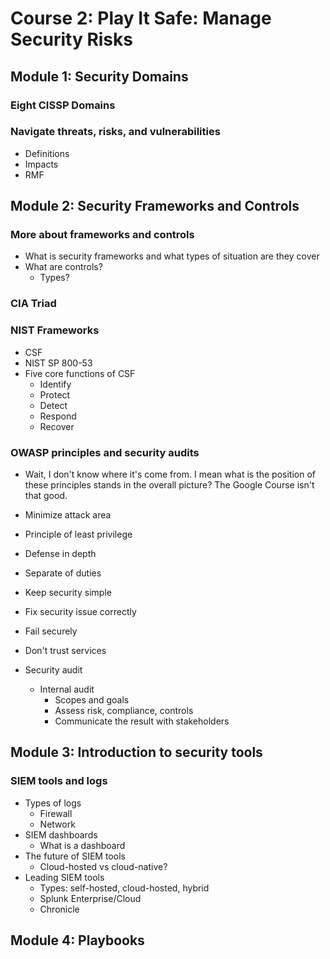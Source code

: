 # Course 2: Play It Safe: Manage Security Risks

## Module 1: Security Domains

### Eight CISSP Domains

### Navigate threats, risks, and vulnerabilities

- Definitions
- Impacts
- RMF

## Module 2: Security Frameworks and Controls

### More about frameworks and controls

- What is security frameworks and what types of situation are they cover
- What are controls?
    - Types? 

### CIA Triad

### NIST Frameworks

- CSF
- NIST SP 800-53
- Five core functions of CSF
    - Identify
    - Protect
    - Detect
    - Respond
    - Recover

### OWASP principles and security audits

- Wait, I don't know where it's come from. I mean what is the position of these principles stands in the overall picture? The Google Course isn't that good.
- Minimize attack area
- Principle of least privilege
- Defense in depth
- Separate of duties
- Keep security simple
- Fix security issue correctly
- Fail securely
- Don't trust services

- Security audit
    - Internal audit
        - Scopes and goals
        - Assess risk, compliance, controls
        - Communicate the result with stakeholders

## Module 3: Introduction to security tools

### SIEM tools and logs

- Types of logs
    - Firewall
    - Network
- SIEM dashboards
    - What is a dashboard
- The future of SIEM tools
    - Cloud-hosted vs cloud-native?
- Leading SIEM tools
    - Types: self-hosted, cloud-hosted, hybrid
    - Splunk Enterprise/Cloud
    - Chronicle

## Module 4: Playbooks

        
